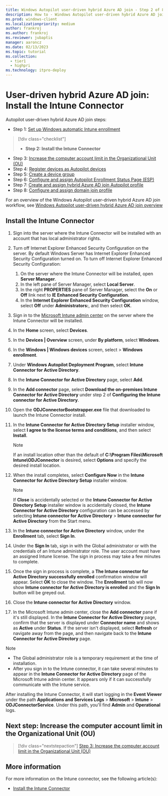 ```yaml
---
title: Windows Autopilot user-driven hybrid Azure AD join - Step 2 of 8 - Install the Intune Connector
description: How to - Windows Autopilot user-driven hybrid Azure AD join - Step 2 of 8 - Install the Intune Connector(ESP).
ms.prod: windows-client
ms.localizationpriority: medium
author: frankroj
ms.author: frankroj
ms.reviewer: jubaptis
manager: aaroncz
ms.date: 02/13/2023
ms.topic: tutorial
ms.collection: 
  - tier1
  - highpri
ms.technology: itpro-deploy
---
```


# User-driven hybrid Azure AD join: Install the Intune Connector

Autopilot user-driven hybrid Azure AD join steps:
- Step 1: [Set up Windows automatic Intune enrollment](hybrid-azure-ad-join-automatic-enrollment.md)
> [!div class="checklist"]
> - **Step 2: Install the Intune Connector**
- Step 3: [Increase the computer account limit in the Organizational Unit (OU)](hybrid-azure-ad-join-computer-account-limit.md)
- Step 4: [Register devices as Autopilot devices](hybrid-azure-ad-join-register-device.md)
- Step 5: [Create a device group](hybrid-azure-ad-join-device-group.md)
- Step 6: [Configure and assign Autopilot Enrollment Status Page (ESP)](hybrid-azure-ad-join-esp.md)
- Step 7: [Create and assign hybrid Azure AD join Autopilot profile](hybrid-azure-ad-join-autopilot-profile.md)
- Step 8: [Configure and assign domain join profile](hybrid-azure-ad-join-domain-join-profile.md)

For an overview of the Windows Autopilot user-driven hybrid Azure AD join workflow, see [Windows Autopilot user-driven hybrid Azure AD join overview](hybrid-azure-ad-join-workflow.md)

## Install the Intune Connector

1. Sign into the server where the Intune Connector will be installed with an account that has local administrator rights.

2. Turn off Internet Explorer Enhanced Security Configuration on the server. By default Windows Server has Internet Explorer Enhanced Security Configuration turned on. To turn off Internet Explorer Enhanced Security Configuration:

   1. On the server where the Intune Connector will be installed, open **Server Manager**.
   2. In the left pane of Server Manager, select **Local Server**.
   3. In the right **PROPERTIES** pane of Server Manager, select the **On** or **Off** link next to **IE Enhanced Security Configuration**.
   4. In the **Internet Explorer Enhanced Security Configuration** window, select **Off** under **Administrators:**, and then select **OK**.

3. Sign in to the [Microsoft Intune admin center](https://go.microsoft.com/fwlink/?linkid=2109431) on the server where the Intune Connector will be installed.

4. In the **Home** screen, select **Devices**.

5. In the **Devices | Overview** screen, under **By platform**, select **Windows**.

6. In the **Windows | Windows devices** screen, select > **Windows enrollment**.

7. Under **Windows Autopilot Deployment Program**, select **Intune Connector for Active Directory**.

8. In the **Intune Connector for Active Directory** page, select **Add**.

9. In the **Add connector** page, select **Download the on-premises Intune Connector for Active Directory** under step 2 of **Configuring the Intune connector for Active Directory**.

10. Open the **ODJConnectorBootstrapper.exe** file that downloaded to launch the Intune Connector install.

11. In the **Intune Connector for Active Directory Setup** installer window, select **I agree to the license terms and conditions**, and then select **Install**.

    > [!NOTE]
    >
    > If an install location other than the default of **C:\Program Files\Microsoft Intune\ODJConnector** is desired, select **Options** and specify the desired install location.

12. When the install completes, select **Configure Now** in the **Intune Connector for Active Directory Setup** installer window.

    > [!NOTE]
    >
    > If **Close** is accidentally selected or the **Intune Connector for Active Directory Setup** installer window is accidentally closed, the **Intune Connector for Active Directory** configuration can be accessed by selecting **Intune connector for Active Directory** > **Intune connector for Active Directory** from the Start menu.

13. In the **Intune connector for Active Directory** window, under the **Enrollment** tab, select **Sign In**.

14. Under the **Sign In** tab, sign in with the Global administrator or with the credentials of an Intune administrator role. The user account must have an assigned Intune license. The sign in process may take a few minutes to complete.

15. Once the sign in process is complete, a **The Intune connector for Active Directory successfully enrolled** confirmation window will appear. Select **OK** to close the window. The **Enrollment** tab will now show **Intune connector for Active Directory is enrolled** and the **Sign In** button will be greyed out.

16. Close the **Intune connector for Active Directory** window.

17. In the Microsoft Intune admin center, close the **Add connector** pane if it's still displayed. In the **Intune Connector for Active Directory** page, confirm that the server is displayed under **Connector name** and shows as **Active** under **Status**. If the server isn't displayed, select **Refresh** or navigate away from the page, and then navigate back to the **Intune Connector for Active Directory** page.

> [!NOTE]
>
> - The Global administrator role is a temporary requirement at the time of installation.
> - After you sign in to the Intune connector, it can take several minutes to appear in the **Intune Connector for Active Directory** page of the Microsoft Intune admin center. It appears only if it can successfully communicate with the Intune service.

After installing the Intune Connector, it will start logging in the **Event Viewer** under the path **Applications and Services Logs** > **Microsoft** > **Intune** > **ODJConnectorService**. Under this path, you'll find **Admin** and **Operational** logs.

## Next step: Increase the computer account limit in the Organizational Unit (OU)

> [!div class="nextstepaction"]
> [Step 3: Increase the computer account limit in the Organizational Unit (OU)](hybrid-azure-ad-join-computer-account-limit.md)

## More information

For more information on the Intune connector, see the following article(s):

- [Install the Intune Connector](/mem/autopilot/windows-autopilot-hybrid#install-the-intune-connector)

